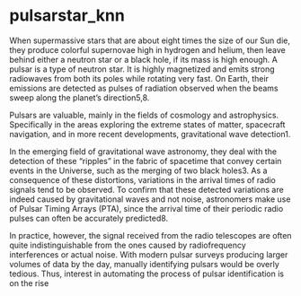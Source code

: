 # pulsarstar_knn

When supermassive stars that are about eight times the size of our Sun die, they produce colorful supernovae high in hydrogen and helium, then leave behind either a neutron star or a black hole, if its mass is high enough. A pulsar is a type of neutron star. It is highly magnetized and emits strong radiowaves from both its poles while rotating very fast. On Earth, their emissions are detected as pulses of radiation observed when the beams sweep along the planet’s direction5,8.

Pulsars are valuable, mainly in the fields of cosmology and astrophysics. Specifically in the areas exploring the extreme states of matter, spacecraft navigation, and in more recent developments, gravitational wave detection1.

In the emerging field of gravitational wave astronomy, they deal with the detection of these “ripples” in the fabric of spacetime that convey certain events in the Universe, such as the merging of two black holes3. As a consequence of these distortions, variations in the arrival times of radio signals tend to be observed. To confirm that these detected variations are indeed caused by gravitational waves and not noise, astronomers make use of Pulsar Timing Arrays (PTA), since the arrival time of their periodic radio pulses can often be accurately predicted8.

In practice, however, the signal received from the radio telescopes are often quite indistinguishable from the ones caused by radiofrequency interferences or actual noise. With modern pulsar surveys producing larger volumes of data by the day, manually identifying pulsars would be overly tedious. Thus, interest in automating the process of pulsar identification is on the rise 
